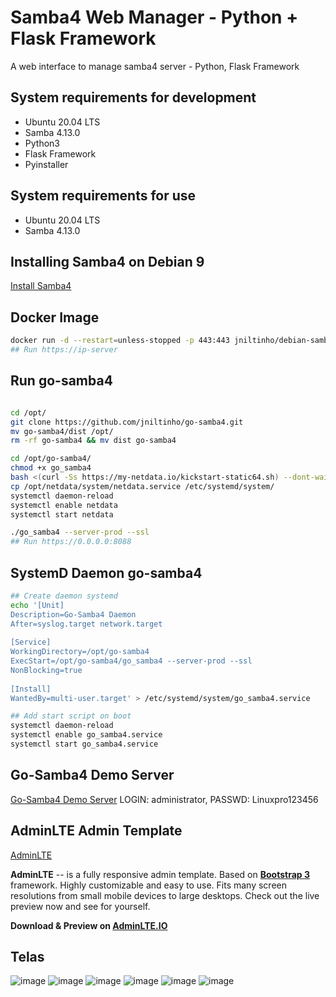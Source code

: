 # Samba4 Web Manager - Python + Flask Framework

A web interface to manage samba4 server - Python, Flask Framework

## System requirements for development

- Ubuntu 20.04 LTS
- Samba 4.13.0
- Python3
- Flask Framework
- Pyinstaller

## System requirements for use

- Ubuntu 20.04 LTS
- Samba 4.13.0

## Installing Samba4 on Debian 9

[Install Samba4](https://github.com/jniltinho/go-samba4/tree/master/contribute)

## Docker Image

```bash
docker run -d --restart=unless-stopped -p 443:443 jniltinho/debian-samba4
## Run https://ip-server
```

## Run go-samba4

```bash

cd /opt/
git clone https://github.com/jniltinho/go-samba4.git
mv go-samba4/dist /opt/
rm -rf go-samba4 && mv dist go-samba4

cd /opt/go-samba4/
chmod +x go_samba4
bash <(curl -Ss https://my-netdata.io/kickstart-static64.sh) --dont-wait --dont-start-it
cp /opt/netdata/system/netdata.service /etc/systemd/system/
systemctl daemon-reload
systemctl enable netdata
systemctl start netdata

./go_samba4 --server-prod --ssl
## Run https://0.0.0.0:8088
```

## SystemD Daemon go-samba4

```bash
## Create daemon systemd
echo '[Unit]
Description=Go-Samba4 Daemon
After=syslog.target network.target
 
[Service]
WorkingDirectory=/opt/go-samba4
ExecStart=/opt/go-samba4/go_samba4 --server-prod --ssl
NonBlocking=true
 
[Install]
WantedBy=multi-user.target' > /etc/systemd/system/go_samba4.service

## Add start script on boot
systemctl daemon-reload
systemctl enable go_samba4.service
systemctl start go_samba4.service
```

## Go-Samba4 Demo Server

[Go-Samba4 Demo Server](https://go-samba4.linuxpro.com.br/) LOGIN: administrator, PASSWD: Linuxpro123456


## AdminLTE Admin Template

[AdminLTE](https://github.com/almasaeed2010/AdminLTE)

**AdminLTE** -- is a fully responsive admin template. Based on **[Bootstrap 3](https://github.com/twbs/bootstrap)** framework. Highly customizable and easy to use. Fits many screen resolutions from small mobile devices to large desktops. Check out the live preview now and see for yourself.

**Download & Preview on [AdminLTE.IO](https://adminlte.io)**

## Telas

![image](https://raw.github.com/jniltinho/go-samba4/master/screens/dashboard.png)
![image](https://raw.github.com/jniltinho/go-samba4/master/screens/login.png)
![image](https://raw.github.com/jniltinho/go-samba4/master/screens/users.png)
![image](https://raw.github.com/jniltinho/go-samba4/master/screens/grupos.png)
![image](https://raw.github.com/jniltinho/go-samba4/master/screens/add_user.png)
![image](https://raw.github.com/jniltinho/go-samba4/master/screens/add_group.png)
